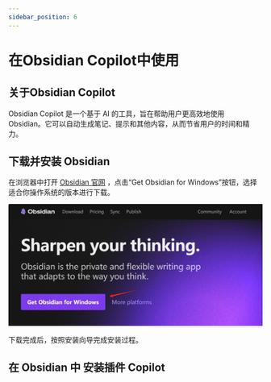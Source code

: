 ```yaml
---
sidebar_position: 6
---
```


# 在Obsidian Copilot中使用 

## 关于Obsidian Copilot

Obsidian Copilot 是一个基于 AI 的工具，旨在帮助用户更高效地使用 Obsidian。它可以自动生成笔记、提示和其他内容，从而节省用户的时间和精力。

## 下载并安装 Obsidian

在浏览器中打开 [Obsidian 官网](https://obsidian.md/)  ，点击“Get Obsidian for Windows”按钮，选择适合你操作系统的版本进行下载。

![alt text](img/ob-1.png)

下载完成后，按照安装向导完成安装过程。


## 在 Obsidian 中 安装插件 Copilot






							